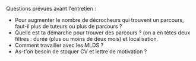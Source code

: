 Questions prévues avant l'entretien :
- Pour augmenter le nombre de décrocheurs qui trouvent un parcours, faut-il plus de tuteurs ou plus de parcours ?
- Quelle est ta démarche pour trouver des parcours ? (on a en têtes deux filtres : durée (plus ou moins de deux mois) et localisation.
- Comment travailler avec les MLDS ?
- As-t'on besoin de stoquer CV et lettre de motivation ?
